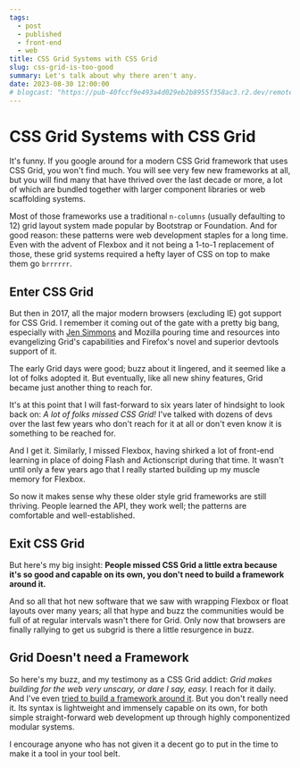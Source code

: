 ```yaml
---
tags:
  - post
  - published
  - front-end
  - web
title: CSS Grid Systems with CSS Grid
slug: css-grid-is-too-good
summary: Let's talk about why there aren't any.
date: 2023-08-30 12:00:00
# blogcast: "https://pub-40fccf9e493a4d029eb2b8955f358ac3.r2.dev/remote-leadership-takes-a-concerted-effort.mp3"
---
```


# CSS Grid Systems with CSS Grid

It's funny. If you google around for a modern CSS Grid framework that uses CSS Grid, you won't find much. You will see very few new frameworks at all, but you will find many that have thrived over the last decade or more, a lot of which are bundled together with larger component libraries or web scaffolding systems.

Most of those frameworks use a traditional `n-columns` (usually defaulting to 12) grid layout system made popular by Bootstrap or Foundation. And for good reason: these patterns were web development staples for a long time. Even with the advent of Flexbox and it not being a 1-to-1 replacement of those, these grid systems required a hefty layer of CSS on top to make them go `brrrrrr`.

## Enter CSS Grid

But then in 2017, all the major modern browsers (excluding IE) got support for CSS Grid. I remember it coming out of the gate with a pretty big bang, especially with [Jen Simmons](https://front-end.social/@jensimmons) and Mozilla pouring time and resources into evangelizing Grid's capabilities and Firefox's novel and superior devtools support of it.

The early Grid days were good; buzz about it lingered, and it seemed like a lot of folks adopted it. But eventually, like all new shiny features, Grid became just another thing to reach for.

It's at this point that I will fast-forward to six years later of hindsight to look back on: *A lot of folks missed CSS Grid!* I've talked with dozens of devs over the last few years who don't reach for it at all or don't even know it is something to be reached for.

And I get it. Similarly, I missed Flexbox, having shirked a lot of front-end learning in place of doing Flash and Actionscript during that time. It wasn't until only a few years ago that I really started building up my muscle memory for Flexbox.

So now it makes sense why these older style grid frameworks are still thriving. People learned the API, they work well; the patterns are comfortable and well-established.

## Exit CSS Grid

But here's my big insight: **People missed CSS Grid a little extra because it's so good and capable on its own, you don't need to build a framework around it.**

And so all that hot new software that we saw with wrapping Flexbox or float layouts over many years; all that hype and buzz the communities would be full of at regular intervals wasn't there for Grid. Only now that browsers are finally rallying to get us subgrid is there a little resurgence in buzz.

## Grid Doesn't need a Framework

So here's my buzz, and my testimony as a CSS Grid addict: *Grid makes building for the web very unscary, or dare I say, easy.* I reach for it daily. And I've even [tried to build a framework around it](https://codepen.io/walpolea/pen/ExOKZVZ?editors=0100). But you don't really need it. Its syntax is lightweight and immensely capable on its own, for both simple straight-forward web development up through highly componentized modular systems.

I encourage anyone who has not given it a decent go to put in the time to make it a tool in your tool belt.